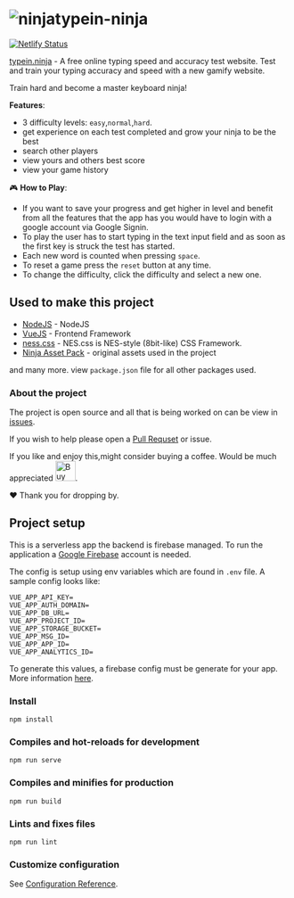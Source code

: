 # ![ninja](https://typein.ninja/ninja.gif)typein-ninja

[![Netlify Status](https://api.netlify.com/api/v1/badges/4be1260f-9039-4fe3-adee-fe3891d04499/deploy-status)](https://app.netlify.com/sites/typein-ninja/deploys)

[typein.ninja](https://typein.ninja) - A free online typing speed and accuracy test website. Test and train your typing accuracy and speed with a new gamify website.

Train hard and become a master keyboard ninja!

**Features**:

- 3 difficulty levels: `easy`,`normal`,`hard`.
- get experience on each test completed and grow your ninja to be the best
- search other players
- view yours and others best score
- view your game history

:video_game: **How to Play**:
- If you want to save your progress and get higher in level and benefit from all the features that the app has you would have to login with a google account via Google Signin.
- To play the user has to start typing in the text input field and as soon as the first key is struck the test has started.
- Each new word is counted when pressing `space`. 
- To reset a game press the `reset` button at any time.
- To change the difficulty, click the difficulty and select a new one.

## Used to make this project

- [NodeJS](https://nodejs.org) - NodeJS
- [VueJS](https://vuejs.org/) - Frontend Framework
- [ness.css](https://nostalgic-css.github.io/NES.css/) - NES.css is NES-style (8bit-like) CSS Framework.
- [Ninja Asset Pack](https://finalgatestudios.itch.io/ninja-asset-pack) - original assets used in the project

and many more. view `package.json` file for all other packages used.

### About the project

The project is open source and all that is being worked on can be view in [issues](https://github.com/zapobyte/typein-ninja/issues).

If you wish to help please open a [Pull Requset](https://github.com/zapobyte/typein-ninja/pulls) or issue.

If you like and enjoy this,might consider buying a coffee. Would be much appreciated <a href='https://ko-fi.com/Y8Y62AE28' target='_blank'><img height='36' style='border:0px;height:36px;' src='https://cdn.ko-fi.com/cdn/kofi5.png?v=2' border='0' alt='Buy Me a Coffee at ko-fi.com' /></a>.

:heart: Thank you for dropping by.

## Project setup

This is a serverless app the backend is firebase managed. To run the application a [Google Firebase](https://firebase.google.com/) account is needed.

The config is setup using env variables which are found in `.env` file. A sample config looks like:

```
VUE_APP_API_KEY=
VUE_APP_AUTH_DOMAIN=
VUE_APP_DB_URL=
VUE_APP_PROJECT_ID=
VUE_APP_STORAGE_BUCKET=
VUE_APP_MSG_ID=
VUE_APP_APP_ID=
VUE_APP_ANALYTICS_ID=
```

To generate this values, a firebase config must  be generate for your app. More information [here](https://firebase.google.com/docs/web/setup).

### Install

```
npm install
```

### Compiles and hot-reloads for development

```
npm run serve
```

### Compiles and minifies for production

```
npm run build
```

### Lints and fixes files

```
npm run lint
```

### Customize configuration

See [Configuration Reference](https://cli.vuejs.org/config/).

